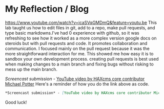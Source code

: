# My Reflection / Blog
https://www.youtube.com/watch?v=icaSVqGMDmQ&feature=youtu.be
This lab taught us how to edit files in git, add to a repo, make pull requests, and type basic markdowns.I’ve had 0 experience with github, so it was refreshing to see how it worked as a more complex version google docs on steroids but with pull requests and code. It promotes collaboration and communication. I focused mainly on the pull request because it was the more straightforward interaction for me. This showed me how easy it is to sandbox your own development process. creating pull requests is best used when making changes to a main branch and fixing bugs without risking to mess up the main branch.

*Screencast submission* - [YouTube video by HAXcms core contributor Michael Potter](https://www.youtube.com/watch?v=5aPae031TxM&list=PLJQupiji7J5cGYiOflGYFwXSEoHMoowkP&index=17&t=0s)
Here's a reminder of how you do the link above as code.
```markdown
*Screencast submission* - [YouTube video by HAXcms core contributor Michael Potter](https://www.youtube.com/watch?v=5aPae031TxM&list=PLJQupiji7J5cGYiOflGYFwXSEoHMoowkP&index=17&t=0s)
```

Good luck!
